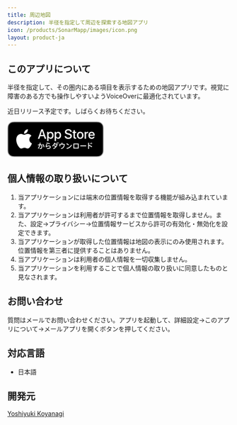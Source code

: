 ```yaml
---
title: 周辺地図
description: 半径を指定して周辺を探索する地図アプリ
icon: /products/SonarMapp/images/icon.png
layout: product-ja
---
```

## このアプリについて

半径を指定して、その圏内にある項目を表示するための地図アプリです。視覚に障害のある方でも操作しやすいようVoiceOverに最適化されています。

近日リリース予定です。しばらくお待ちください。

[![AppStoreからダウンロード](/products/TalkCompass/images/appstore_jp.svg)]()

## 個人情報の取り扱いについて

1. 当アプリケーションには端末の位置情報を取得する機能が組み込まれています。
1. 当アプリケーションは利用者が許可するまで位置情報を取得しません。また、設定→プライバシー→位置情報サービスから許可の有効化・無効化を設定できます。
1. 当アプリケーションが取得した位置情報は地図の表示にのみ使用されます。位置情報を第三者に提供することはありません。
1. 当アプリケーションは利用者の個人情報を一切収集しません。
1. 当アプリケーションを利用することで個人情報の取り扱いに同意したものと見なされます。

## お問い合わせ

質問はメールでお問い合わせください。アプリを起動して、詳細設定→このアプリについて→メールアプリを開くボタンを押してください。

## 対応言語

- 日本語

## 開発元

[Yoshiyuki Koyanagi](https://moutend.github.io/)
